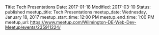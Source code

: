 Title: Tech Presentations
Date: 2017-01-18
Modified: 2017-03-10
Status: published
meetup_title: Tech Presentations
meetup_date: Wednesday, January 18, 2017
meetup_start_time: 12:00 PM
meetup_end_time: 1:00 PM
meetup_url: https://www.meetup.com/Wilmington-DE-Web-Dev-Meetup/events/235911224/
